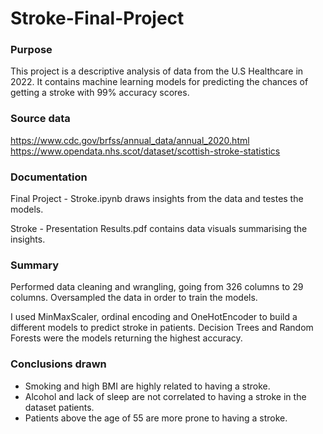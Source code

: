 # Stroke-Final-Project
### Purpose
This project is a descriptive analysis of data from the U.S Healthcare in 2022. It contains machine learning models for predicting the chances of getting a stroke with 99% accuracy scores.

### Source data
https://www.cdc.gov/brfss/annual_data/annual_2020.html
https://www.opendata.nhs.scot/dataset/scottish-stroke-statistics

### Documentation
Final Project - Stroke.ipynb draws insights from the data and testes the models.

Stroke - Presentation Results.pdf contains data visuals summarising the insights.

### Summary
Performed data cleaning and wrangling, going from 326 columns to 29 columns.
Oversampled the data in order to train the models.

I used MinMaxScaler, ordinal encoding and OneHotEncoder to build a different models to predict stroke in patients.
Decision Trees and Random Forests were the models returning the highest accuracy.

### Conclusions drawn
- Smoking and high BMI are highly related to having a stroke.
- Alcohol and lack of sleep are not correlated to having a stroke in the dataset patients.
- Patients above the age of 55 are more prone to having a stroke.
